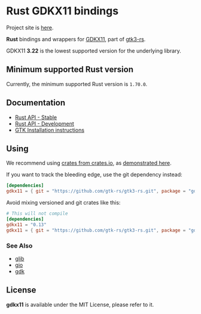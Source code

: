 # Rust GDKX11 bindings

Project site is [here](https://gtk-rs.org/).

__Rust__ bindings and wrappers for [GDKX11](https://developer.gnome.org/gdk3/stable/gdk3-X-Window-System-Interaction.html),
part of [gtk3-rs](https://github.com/gtk-rs/gtk3-rs).

GDKX11 __3.22__ is the lowest supported version for the underlying library.

## Minimum supported Rust version

Currently, the minimum supported Rust version is `1.70.0`.

## Documentation

 * [Rust API - Stable](https://gtk-rs.org/gtk3-rs/stable/latest/docs/gdkx11/)
 * [Rust API - Development](https://gtk-rs.org/gtk3-rs/git/docs/gdkx11)
 * [GTK Installation instructions](https://www.gtk.org/docs/installations/)

## Using

We recommend using [crates from crates.io](https://crates.io/keywords/gtk-rs),
as [demonstrated here](https://gtk-rs.org/#using).

If you want to track the bleeding edge, use the git dependency instead:

```toml
[dependencies]
gdkx11 = { git = "https://github.com/gtk-rs/gtk3-rs.git", package = "gdkx11" }
```

Avoid mixing versioned and git crates like this:

```toml
# This will not compile
[dependencies]
gdkx11 = "0.13"
gdkx11 = { git = "https://github.com/gtk-rs/gtk3-rs.git", package = "gdkx11" }
```

### See Also

 * [glib](https://crates.io/crates/glib)
 * [gio](https://crates.io/crates/gio)
 * [gdk](https://crates.io/crates/gdk)

## License

__gdkx11__ is available under the MIT License, please refer to it.

